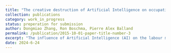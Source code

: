 ```yaml
---
title: "The creative destruction of Artificial Intelligence on occupations: evidence from U.S. Metropolitan areas"
collection: publications
category: work_in_progress
status: preperation for submission
author: Dongmiao Zhang, Ron Boschma, Pierre Alex Balland
permalink: /publication/2015-10-01-paper-title-number-3
excerpt: "The influence of Artificial Intelligence (AI) on the labour market is one of the paramount challenges of our time. Although this subject has undoubtedly garnered significant attention, most studies are conducted at the national scale and ignore heterogeneous impacts across regions. This paper adopts an explicit geographical perspective to assess the creative destruction of AI on occupations. We develop a Spatial AI Occupation Index to explore how a region's entry into AI technologies - i.e. the development of new specializations in AI - relates to the changes in employment at the occupational level. We find that the entry of AI technologies is associated with an increase in employment for occupations that possess a high potential for augmentation by AI. On the other hand, employment for routine-intensive occupations tends to decline. We also find evidence that AI may lead to shifting occupational specialization of regions: high AI-intensive MSAs are increasingly specialized in non-routine occupations that require creativity and interpersonal skills. This indicates that AI-intensive regions are likely to be more resilient and prosper from the AI transition, while regions that specialize in routine occupations are at risk of losing out."
date: 2024-6-24
---
```

